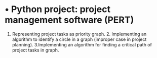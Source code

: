 # •	Python project: project management software (PERT)
 1. Representing project tasks as priority graph. 2. Implementing an algorithm to identify a circle in a graph (improper case in project planning). 3.Implementing an algorithm for finding a critical path of project tasks in graph.
